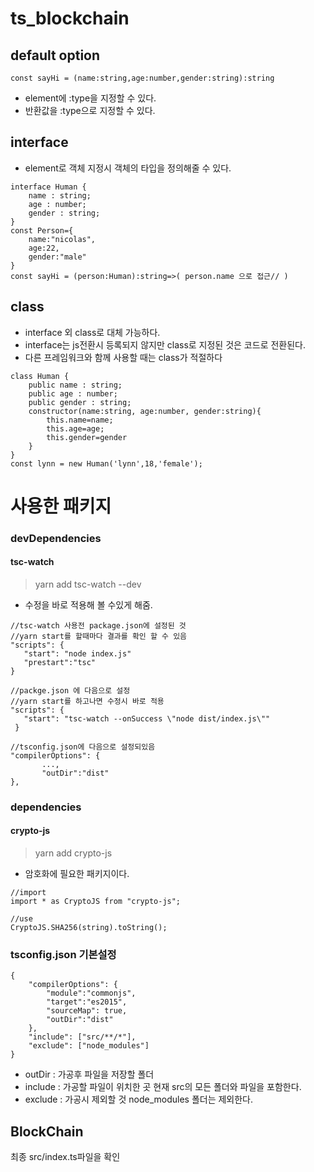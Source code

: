 # ts_blockchain

## default option

```
const sayHi = (name:string,age:number,gender:string):string
```

- element에 :type을 지정할 수 있다.
- 반환값을 :type으로 지정할 수 있다.


## interface
- element로 객체 지정시 객체의 타입을 정의해줄 수 있다.

```
interface Human {
    name : string;
    age : number;
    gender : string;
}
const Person={
    name:"nicolas",
    age:22,
    gender:"male"
}
const sayHi = (person:Human):string=>( person.name 으로 접근// )
```

## class
- interface 외 class로 대체 가능하다.
- interface는 js전환시 등록되지 않지만 class로 지정된 것은 코드로 전환된다.
- 다른 프레임워크와 함께 사용할 때는 class가 적절하다
```
class Human {
    public name : string;
    public age : number;
    public gender : string;
    constructor(name:string, age:number, gender:string){
        this.name=name;
        this.age=age;
        this.gender=gender
    }
}
const lynn = new Human('lynn',18,'female');
 ```
 
# 사용한 패키지 
### devDependencies
#### tsc-watch
>yarn add tsc-watch --dev 
- 수정을 바로 적용해 볼 수있게 해줌.

 ```
//tsc-watch 사용전 package.json에 설정된 것
//yarn start를 할때마다 결과를 확인 할 수 있음
"scripts": {
    "start": "node index.js"
    "prestart":"tsc"
}

//packge.json 에 다음으로 설정
//yarn start를 하고나면 수정시 바로 적용
"scripts": {
    "start": "tsc-watch --onSuccess \"node dist/index.js\""
  }

//tsconfig.json에 다음으로 설정되있음
"compilerOptions": {
        ...,
        "outDir":"dist"
},
 ```

### dependencies
#### crypto-js
>yarn add crypto-js
- 암호화에 필요한 패키지이다.
```
//import
import * as CryptoJS from "crypto-js";

//use
CryptoJS.SHA256(string).toString();
```

### tsconfig.json 기본설정
```
{
    "compilerOptions": {
        "module":"commonjs",
        "target":"es2015",
        "sourceMap": true,
        "outDir":"dist"
    },
    "include": ["src/**/*"],
    "exclude": ["node_modules"]
}
```
- outDir : 가공후 파일을 저장할 폴더
- include : 가공할 파일이 위치한 곳 현재 src의 모든 폴더와 파일을 포함한다.
- exclude : 가공시 제외할 것 node_modules 폴더는 제외한다. 


## BlockChain 
최종 src/index.ts파일을 확인
